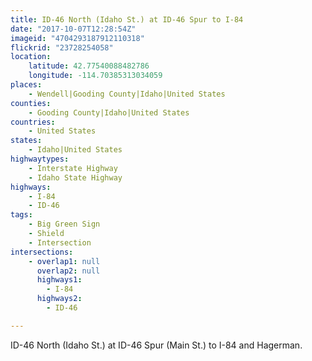 ```yaml
---
title: ID-46 North (Idaho St.) at ID-46 Spur to I-84
date: "2017-10-07T12:28:54Z"
imageid: "4704293187912110318"
flickrid: "23728254058"
location:
    latitude: 42.77540088482786
    longitude: -114.70385313034059
places:
    - Wendell|Gooding County|Idaho|United States
counties:
    - Gooding County|Idaho|United States
countries:
    - United States
states:
    - Idaho|United States
highwaytypes:
    - Interstate Highway
    - Idaho State Highway
highways:
    - I-84
    - ID-46
tags:
    - Big Green Sign
    - Shield
    - Intersection
intersections:
    - overlap1: null
      overlap2: null
      highways1:
        - I-84
      highways2:
        - ID-46

---
```

ID-46 North (Idaho St.) at ID-46 Spur (Main St.) to I-84 and Hagerman.